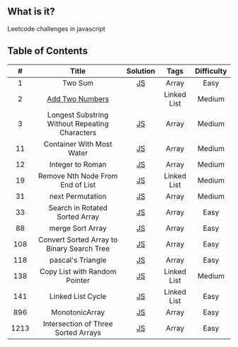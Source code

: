 ## What is it?

Leetcode challenges in javascript

## Table of Contents

|  #   |                               Title                               |                                          Solution                                          |    Tags     | Difficulty |
| :--: | :---------------------------------------------------------------: | :----------------------------------------------------------------------------------------: | :---------: | :--------: |
|  1   |                              Two Sum                              |          [JS](https://github.com/hibow/js_practice/blob/master/Array/1.twoSum.js)          |    Array    |    Easy    |
|  2   | [Add Two Numbers](https://leetcode.com/problems/add-two-numbers/) |                                                                                            | Linked List |   Medium   |
|  3   |          Longest Substring Without Repeating Characters           | [JS](https://github.com/hibow/js_practice/blob/master/Array/3.lengthOfLongestSubstring.js) |    Array    |   Medium   |
|  11  |                     Container With Most Water                     |         [JS](https://github.com/hibow/js_practice/blob/master/Array/11.maxArea.js)         |    Array    |   Medium   |
|  12  |                         Integer to Roman                          |       [JS](https://github.com/hibow/js_practice/blob/master/Array/12.intToRoman.js)        |    Array    |   Medium   |
|  19  |                 Remove Nth Node From End of List                  |       [JS](https://github.com/hibow/js_practice/blob/master/Array/12.intToRoman.js)        | Linked List |   Medium   |
|  31  |                         next Permutation                          |     [JS](https://github.com/hibow/js_practice/blob/master/Array/31.nextPermutation.js)     |    Array    |   Medium   |
|  33  |                  Search in Rotated Sorted Array                   |       [JS](https://github.com/hibow/js_practice/blob/master/Array/33.searchInArr.js)       |    Array    |    Easy    |
|  88  |                         merge Sort Array                          |      [JS](https://github.com/hibow/js_practice/blob/master/Array/88.mergeSortArr.js)       |    Array    |    Easy    |
| 108  |            Convert Sorted Array to Binary Search Tree             |    [JS](https://github.com/hibow/js_practice/blob/master/Array/108.sortedArrayToBST.js)    |    Array    |    Easy    |
| 118  |                         pascal's Triangle                         |    [JS](https://github.com/hibow/js_practice/blob/master/Array/118.pascalsTriangle.js)     |    Array    |    Easy    |
| 138  |                   Copy List with Random Pointer                   |    [JS](https://github.com/hibow/js_practice/blob/master/Array/118.pascalsTriangle.js)     | Linked List |   Medium   |
| 141  |                         Linked List Cycle                         |    [JS](https://github.com/hibow/js_practice/blob/master/Array/118.pascalsTriangle.js)     | Linked List |    Easy    |
| 896  |                          MonotonicArray                           |     [JS](https://github.com/hibow/js_practice/blob/master/Array/896.monotonicArray.js)     |    Array    |    Easy    |
| 1213 |                Intersection of Three Sorted Arrays                |  [JS](https://github.com/hibow/js_practice/blob/master/Array/1213.arraysIntersection.js)   |    Array    |    Easy    |
